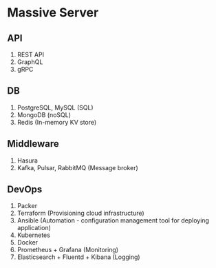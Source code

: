# Massive Server

## API
1. REST API
2. GraphQL
3. gRPC

## DB
1. PostgreSQL, MySQL (SQL)
2. MongoDB (noSQL)
3. Redis (In-memory KV store)

## Middleware
1. Hasura
2. Kafka, Pulsar, RabbitMQ (Message broker)

## DevOps
1. Packer
2. Terraform (Provisioning cloud infrastructure)
3. Ansible (Automation - configuration management tool for deploying application)
4. Kubernetes
5. Docker
6. Prometheus + Grafana (Monitoring)
7. Elasticsearch + Fluentd + Kibana (Logging)
